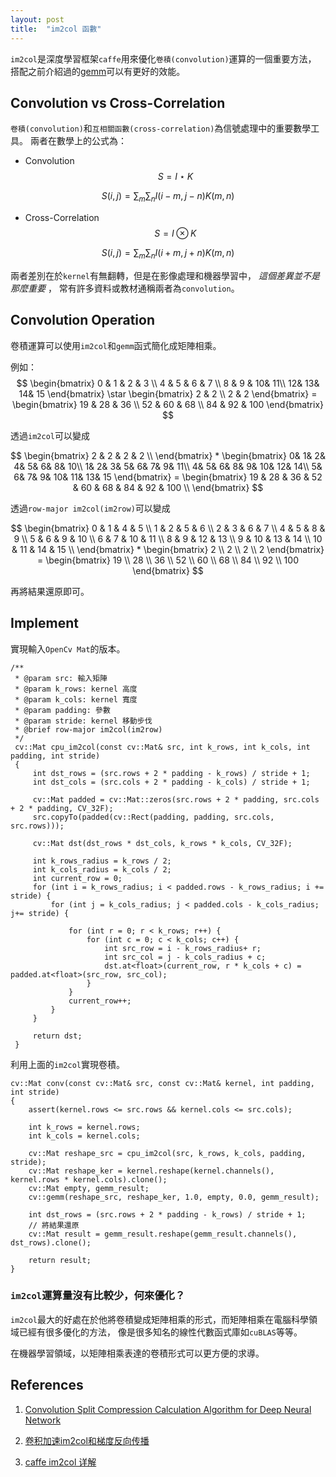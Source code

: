 ```yaml
---
layout: post
title:  "im2col 函數"
---
```


`im2col`是深度學習框架`caffe`用來優化`卷積(convolution)`運算的一個重要方法，
搭配之前介紹過的[gemm](https://jysh1214.github.io/2021/02/15/gemm.html)可以有更好的效能。

## Convolution vs Cross-Correlation

`卷積(convolution)`和`互相關函數(cross-correlation)`為信號處理中的重要數學工具。
兩者在數學上的公式為：
- Convolution $$ S = I \star K $$

$$
S(i, j) = \sum_{m} \sum_{n} I(i - m, j - n) K(m, n)
$$

- Cross-Correlation $$ S = I \otimes  K $$

$$
S(i, j) = \sum_{m} \sum_{n} I(i + m, j + n) K(m, n)
$$

兩者差別在於`kernel`有無翻轉，但是在影像處理和機器學習中， *這個差異並不是那麼重要* ，
常有許多資料或教材通稱兩者為`convolution`。

## Convolution Operation

卷積運算可以使用`im2col`和`gemm`函式簡化成矩陣相乘。

例如：
$$
\begin{bmatrix}
 0 & 1 & 2 & 3 \\
 4 & 5 & 6 & 7 \\
 8 & 9 & 10& 11\\
 12& 13& 14& 15
\end{bmatrix} \star
\begin{bmatrix}
 2 & 2 \\
 2 & 2
\end{bmatrix} =
\begin{bmatrix}
 19 & 28 & 36 \\
 52 & 60 & 68 \\
 84 & 92 & 100
\end{bmatrix}
$$

透過`im2col`可以變成

$$
\begin{bmatrix}
 2 & 2 & 2 & 2 \\
\end{bmatrix} *
\begin{bmatrix}
  0&  1&  2&  4&  5&  6&  8&  10\\
  1&  2&  3&  5&  6&  7&  9&  11\\
  4&  5&  6&  8&  9&  10&  12&  14\\
  5&  6&  7&  9&  10&  11&  13&  15
\end{bmatrix} =
\begin{bmatrix}
 19 & 28 & 36 & 52 & 60 & 68 & 84 & 92 & 100 \\
\end{bmatrix}
$$


透過`row-major im2col(im2row)`可以變成

$$
\begin{bmatrix}
 0 & 1 & 4 & 5 \\
 1 & 2 & 5 & 6 \\
 2 & 3 & 6 & 7 \\
 4 & 5 & 8 & 9 \\
 5 & 6 & 9 & 10 \\
 6 & 7 & 10 & 11 \\
 8 & 9 & 12 & 13 \\
 9 & 10 & 13 & 14 \\
 10 & 11 & 14 & 15 \\
\end{bmatrix} *
\begin{bmatrix}
 2 \\ 2 \\ 2 \\ 2
\end{bmatrix} = \begin{bmatrix}
 19 \\ 28 \\ 36 \\
 52 \\ 60 \\ 68 \\
 84 \\ 92 \\ 100
\end{bmatrix}
$$

再將結果還原即可。

## Implement
實現輸入`OpenCv Mat`的版本。
```c++=
/**
 * @param src: 輸入矩陣
 * @param k_rows: kernel 高度
 * @param k_cols: kernel 寬度
 * @param padding: 參數
 * @param stride: kernel 移動步伐
 * @brief row-major im2col(im2row)
 */
 cv::Mat cpu_im2col(const cv::Mat& src, int k_rows, int k_cols, int padding, int stride)
 {
     int dst_rows = (src.rows + 2 * padding - k_rows) / stride + 1;
     int dst_cols = (src.cols + 2 * padding - k_cols) / stride + 1;

     cv::Mat padded = cv::Mat::zeros(src.rows + 2 * padding, src.cols + 2 * padding, CV_32F);
     src.copyTo(padded(cv::Rect(padding, padding, src.cols, src.rows)));

     cv::Mat dst(dst_rows * dst_cols, k_rows * k_cols, CV_32F);

     int k_rows_radius = k_rows / 2;
     int k_cols_radius = k_cols / 2;
     int current_row = 0;
     for (int i = k_rows_radius; i < padded.rows - k_rows_radius; i += stride) {
         for (int j = k_cols_radius; j < padded.cols - k_cols_radius; j+= stride) {

             for (int r = 0; r < k_rows; r++) {
                 for (int c = 0; c < k_cols; c++) {
                     int src_row = i - k_rows_radius+ r;
                     int src_col = j - k_cols_radius + c;
                     dst.at<float>(current_row, r * k_cols + c) = padded.at<float>(src_row, src_col);
                 }
             }
             current_row++;
         }
     }

     return dst;
 }
```

利用上面的`im2col`實現卷積。
```c++=
cv::Mat conv(const cv::Mat& src, const cv::Mat& kernel, int padding, int stride)
{
    assert(kernel.rows <= src.rows && kernel.cols <= src.cols);

    int k_rows = kernel.rows;
    int k_cols = kernel.cols;

    cv::Mat reshape_src = cpu_im2col(src, k_rows, k_cols, padding, stride);
    cv::Mat reshape_ker = kernel.reshape(kernel.channels(), kernel.rows * kernel.cols).clone();
    cv::Mat empty, gemm_result;
    cv::gemm(reshape_src, reshape_ker, 1.0, empty, 0.0, gemm_result);

    int dst_rows = (src.rows + 2 * padding - k_rows) / stride + 1;
    // 將結果還原
    cv::Mat result = gemm_result.reshape(gemm_result.channels(), dst_rows).clone();

    return result;
}
```

### `im2col`運算量沒有比較少，何來優化？

`im2col`最大的好處在於他將卷積變成矩陣相乘的形式，而矩陣相乘在電腦科學領域已經有很多優化的方法，
像是很多知名的線性代數函式庫如`cuBLAS`等等。

在機器學習領域，以矩陣相乘表達的卷積形式可以更方便的求導。

## References

1. [Convolution Split Compression Calculation Algorithm for Deep Neural Network](https://ieeexplore.ieee.org/stamp/stamp.jsp?arnumber=8723509)

2. [卷积加速im2col和梯度反向传播](https://zhuanlan.zhihu.com/p/92722347)

3. [caffe im2col 详解](https://blog.csdn.net/Mrhiuser/article/details/52672824?utm_medium=distribute.pc_relevant.none-task-blog-BlogCommendFromMachineLearnPai2-6.control&dist_request_id=1328603.69481.16152630918845807&depth_1-utm_source=distribute.pc_relevant.none-task-blog-BlogCommendFromMachineLearnPai2-6.control)
